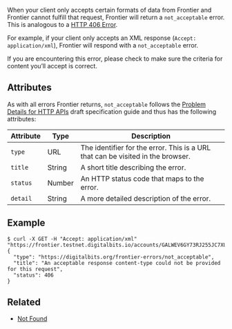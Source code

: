 When your client only accepts certain formats of data from Frontier and Frontier cannot fulfill that
request, Frontier will return a `not_acceptable` error. This is analogous to a
[HTTP 406 Error](https://developer.mozilla.org/en-US/docs/Web/HTTP/Response_codes).

For example, if your client only accepts an XML response (`Accept: application/xml`), Frontier will
respond with a `not_acceptable` error.

If you are encountering this error, please check to make sure the criteria for content you’ll
accept is correct.

## Attributes

As with all errors Frontier returns, `not_acceptable` follows the
[Problem Details for HTTP APIs](https://tools.ietf.org/html/draft-ietf-appsawg-http-problem-00)
draft specification guide and thus has the following attributes:

| Attribute   | Type   | Description                                                                     |
| ----------- | ------ | ------------------------------------------------------------------------------- |
| `type`      | URL    | The identifier for the error.  This is a URL that can be visited in the browser.|
| `title`     | String | A short title describing the error.                                             |
| `status`    | Number | An HTTP status code that maps to the error.                                     |
| `detail`    | String | A more detailed description of the error.                                       |

## Example

```shell
$ curl -X GET -H "Accept: application/xml" "https://frontier.testnet.digitalbits.io/accounts/GALWEV6GY73RJ255JC7XUOZ2L7WZ5JJDTKATB2MUK7F3S67DVT2A6R5G"
{
  "type": "https://digitalbits.org/frontier-errors/not_acceptable",
  "title": "An acceptable response content-type could not be provided for this request",
  "status": 406
}
```

## Related

- [Not Found](./not-found.md)
